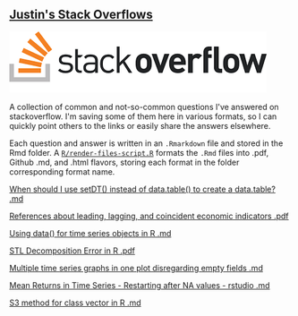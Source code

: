 ## [Justin's Stack Overflows](https://stackoverflow.com/users/5741981/justin)

[![](https://github.com/JustinMShea/stack-overflow/blob/master/graphics/stackoverflow_icon.png)](https://stackoverflow.com/users/5741981/justin)

A collection of common and not-so-common questions I've answered on stackoverflow. I'm saving some of them here in various formats, so I can quickly point others to the links or easily share the answers elsewhere. 

Each question and answer is written in an `.Rmarkdown` file and stored in the Rmd folder. A [`R/render-files-script.R`](https://github.com/JustinMShea/stack-overflow/blob/master/R/render-files-script.R) formats the `.Rmd` files into .pdf, Github .md, and .html flavors, storing each format in the folder corresponding format name.


[When should I use setDT() instead of data.table() to create a data.table? .md](https://github.com/JustinMShea/stack-overflow/blob/master/github_documents/When_should_I_use_setDT_instead_of_data.table_to_create_a_datatable.md)

[References about leading, lagging, and coincident economic indicators .pdf](https://github.com/JustinMShea/stack-overflow/blob/master/pdf_documents/References_about_leading%2C_lagging%2C_and_coincident_economic_indicators.pdf)

[Using data() for time series objects in R .md](https://github.com/JustinMShea/stack-overflow/blob/master/github_documents/Using_%60data%60_for_time_series_objects_in_R.md)

[STL Decomposition Error in R .pdf](https://github.com/JustinMShea/stack-overflow/blob/master/pdf_documents/STL_ts_frequency_%3D_1.pdf)

[Multiple time series graphs in one plot disregarding empty fields .md](https://github.com/JustinMShea/stack-overflow/blob/master/github_documents/multiple_time_series_graphs_in_one_plot_disregarding_empty_fields.md)

[Mean Returns in Time Series - Restarting after NA values - rstudio .md](https://github.com/JustinMShea/stack-overflow/blob/master/github_documents/Mean_Returns_in_Time_Series-Restarting_after_NA_values-rstudio.md)

[S3 method for class vector in R .md](https://github.com/JustinMShea/stack-overflow/blob/master/github_documents/S3_method_for_class_vector_in_R.md)